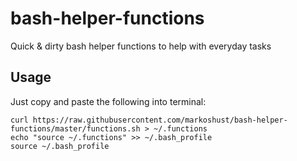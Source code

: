 # bash-helper-functions
Quick &amp; dirty bash helper functions to help with everyday tasks

## Usage
Just copy and paste the following into terminal:

```
curl https://raw.githubusercontent.com/markoshust/bash-helper-functions/master/functions.sh > ~/.functions
echo "source ~/.functions" >> ~/.bash_profile
source ~/.bash_profile
```
